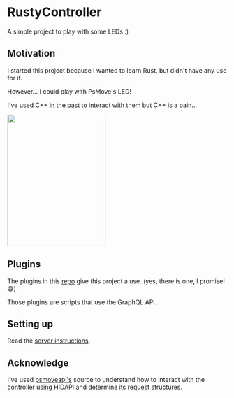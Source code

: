 # RustyController

A simple project to play with some LEDs :)

## Motivation

I started this project because I wanted to learn Rust, but didn't have any use for it.

However... I could play with PsMove's LED!

I've used [C++ in the past](https://github.com/LegendL3n/MembroEsquerdo) to interact with them but C++ is a pain...

<img src="https://user-images.githubusercontent.com/10091092/202859082-c300ed83-9257-4b15-b10f-7cdc3408996e.png?$native--t$" width="225" height="300">

## Plugins

The plugins in this [repo](https://github.com/LegendL3n/RustyController-plugins) give this project a use. (yes, there is one, I promise! 😅)

Those plugins are scripts that use the GraphQL API.

## Setting up

Read the [server instructions](server/README.md).

## Acknowledge

I've used [psmoveapi's](https://github.com/thp/psmoveapi) source to understand how to interact with the controller using HIDAPI and determine its request structures.

